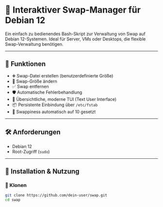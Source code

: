 # 🧠 Interaktiver Swap-Manager für Debian 12

Ein einfach zu bedienendes Bash-Skript zur Verwaltung von Swap auf Debian 12-Systemen. Ideal für Server, VMs oder Desktops, die flexible Swap-Verwaltung benötigen.

---

## 🚀 Funktionen

- ➕ Swap-Datei erstellen (benutzerdefinierte Größe)
- 🔁 Swap-Größe ändern
- ✅ Swap entfernen
- 🛡️ Automatische Fehlerbehandlung
- 👀 Übersichtliche, moderne TUI (Text User Interface)
- 📦 Persistente Einbindung über `/etc/fstab`
- 🧠 Swappiness automatisch auf 10 gesetzt

---

## 🛠️ Anforderungen

- Debian 12
- Root-Zugriff (`sudo`)

---

## 🧪 Installation & Nutzung

### 🔽 Klonen

```bash
git clone https://github.com/dein-user/swap.git
cd swap
